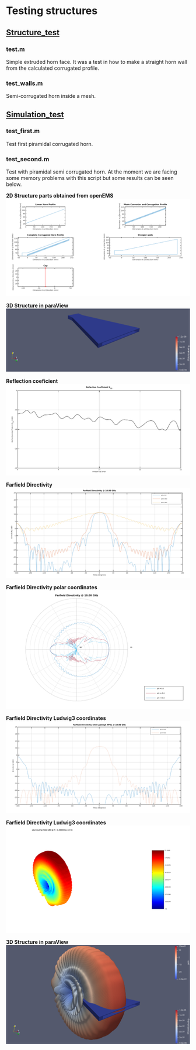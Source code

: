 # Testing structures

## [Structure_test](https://github.com/monteiroman/medidas2_magicScript/tree/main/Tests/Structure_test)

### test.m
Simple extruded horn face. It was a test in how to make a straight horn wall from the calculated corrugated profile.

### test_walls.m
Semi-corrugated horn inside a mesh.

## [Simulation_test](https://github.com/monteiroman/medidas2_magicScript/tree/main/Tests/Simulation_test)

### test_first.m
Test first piramidal corrugated horn.

### test_second.m
Test with piramidal semi corrugated horn. At the moment we are facing some memory problems with this script but some results can be seen below.

**2D Structure parts obtained from openEMS** 
![openEMS_Structure.png](ReadmeData/openEMS_Structure.png)

**3D Structure in paraView** 
![paraView_Structure.png](ReadmeData/paraView_Structure.png)

**Reflection coeficient** 
![openEMS_Reflection_coeficient](ReadmeData/openEMS_Reflection_coeficient.png)

**Farfield Directivity** 
![openEMS_Farfield_Directivity.png](ReadmeData/openEMS_Farfield_Directivity.png)

**Farfield Directivity polar coordinates** 
![openEMS_Farfield_Directivity_Polar.png](ReadmeData/openEMS_Farfield_Directivity_Polar.png)

**Farfield Directivity Ludwig3 coordinates** 
![openEMS_Farfield_Directivity_Ludwig3.png](ReadmeData/openEMS_Farfield_Directivity_Ludwig3.png)

**Farfield Directivity Ludwig3 coordinates** 
![openEMS_Radiation_patern.png](ReadmeData/openEMS_Radiation_patern.png)

**3D Structure in paraView** 
![paraView_Radiation_patern.png](ReadmeData/paraView_Radiation_patern.png)